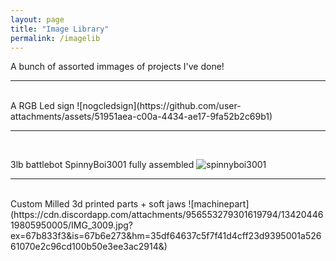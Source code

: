 ```yaml
---
layout: page
title: "Image Library"
permalink: /imagelib
---
```

A bunch of assorted immages of projects I've done!

<hr> <br>
A RGB Led sign 
![nogcledsign](https://github.com/user-attachments/assets/51951aea-c00a-4434-ae17-9fa52b2c69b1)
<hr> <br>

3lb battlebot SpinnyBoi3001 fully assembled
![spinnyboi3001](https://github.com/user-attachments/assets/57870989-40a4-4452-9da4-12ef34537e0b)


<hr> <br>
Custom Milled 3d printed parts + soft jaws
![machinepart](https://cdn.discordapp.com/attachments/956553279301619794/1342044619805950005/IMG_3009.jpg?ex=67b833f3&is=67b6e273&hm=35df64637c5f7f41d4cff23d9395001a52661070e2c96cd100b50e3ee3ac2914&)




